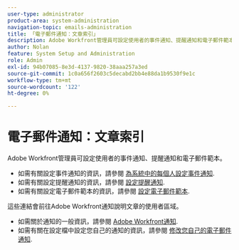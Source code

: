 ```yaml
---
user-type: administrator
product-area: system-administration
navigation-topic: emails-administration
title: 「電子郵件通知：文章索引」
description: Adobe Workfront管理員可設定使用者的事件通知、提醒通知和電子郵件範本。
author: Nolan
feature: System Setup and Administration
role: Admin
exl-id: 94b07085-8e3d-4137-9820-38aaa257a3ed
source-git-commit: 1c0a656f2603c5decabd2bb4e88da1b9530f9e1c
workflow-type: tm+mt
source-wordcount: '122'
ht-degree: 0%

---
```


# 電子郵件通知：文章索引

<!-- Audited: 1/2024 -->

Adobe Workfront管理員可設定使用者的事件通知、提醒通知和電子郵件範本。

* 如需有關設定事件通知的資訊，請參閱 [為系統中的每個人設定事件通知](../../../administration-and-setup/manage-workfront/emails/configure-event-notifications-for-everyone-in-the-system.md).
* 如需有關設定提醒通知的資訊，請參閱 [設定提醒通知](../../../administration-and-setup/manage-workfront/emails/set-up-reminder-notifications.md).
* 如需有關設定電子郵件範本的資訊，請參閱 [設定電子郵件範本](../../../administration-and-setup/manage-workfront/emails/configure-email-templates.md).

這些連結會前往Adobe Workfront通知說明文章的使用者區域。

* 如需關於通知的一般資訊，請參閱 [Adobe Workfront通知](/help/quicksilver/workfront-basics/using-notifications/event-notifications.md).
* 如需有關在設定檔中設定您自己的通知的資訊，請參閱 [修改您自己的電子郵件通知](/help/quicksilver/workfront-basics/using-notifications/activate-or-deactivate-your-own-event-notifications.md).
